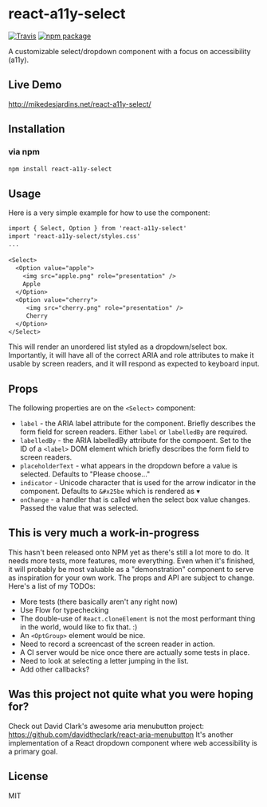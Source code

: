 # react-a11y-select

[![Travis][build-badge]][build]
[![npm package][npm-badge]][npm]

A customizable select/dropdown component with a focus on accessibility (a11y).

## Live Demo
http://mikedesjardins.net/react-a11y-select/

## Installation
### via npm
```
npm install react-a11y-select
```

## Usage
Here is a very simple example for how to use the component:

    import { Select, Option } from 'react-a11y-select'
    import 'react-a11y-select/styles.css'
    ...

    <Select>
      <Option value="apple">
        <img src="apple.png" role="presentation" />
        Apple
      </Option>
      <Option value="cherry">
         <img src="cherry.png" role="presentation" />
         Cherry
      </Option>
    </Select>


This will render an unordered list styled as a dropdown/select box. Importantly, it will have all of the correct ARIA and role attributes to make it usable by screen readers, and it will respond as expected to keyboard input.

## Props
The following properties are on the `<Select>` component:

* `label` - the ARIA label attribute for the component. Briefly describes the form field for screen readers. Either `label` or `labelledBy` are required.
* `labelledBy` - the ARIA labelledBy attribute for the compoent. Set to the ID of a `<label>` DOM element which briefly describes the form field to screen readers.
* `placeholderText` - what appears in the dropdown before a value is selected. Defaults to "Please choose..."
* `indicator` - Unicode character that is used for the arrow indicator in the component. Defaults to `&#x25be` which is rendered as &#x25be;
* `onChange` - a handler that is called when the select box value changes. Passed the value that was selected.

## This is very much a work-in-progress
This hasn't been released onto NPM yet as there's still a lot more to do. It needs more tests, more features, more everything. Even when it's finished, it will probably be most valuable as a "demonstration" component to serve as inspiration for your own work. The props and API are subject to change. Here's a list of my TODOs:

* More tests (there basically aren't any right now)
* Use Flow for typechecking
* The double-use of `React.cloneElement` is not the most performant thing in the world, would like to fix that. :)
* An `<OptGroup>` element would be nice.
* Need to record a screencast of the screen reader in action.
* A CI server would be nice once there are actually some tests in place.
* Need to look at selecting a letter jumping in the list.
* Add other callbacks?

## Was this project not quite what you were hoping for?
Check out David Clark's awesome aria menubutton project: https://github.com/davidtheclark/react-aria-menubutton
It's another implementation of a React dropdown component where web accessibility is a primary goal.

## License
MIT

[build-badge]: https://img.shields.io/travis/user/repo/master.png?style=flat-square
[build]: https://travis-ci.org/user/repo

[npm-badge]: https://img.shields.io/npm/v/react-a11y-select.png?style=flat-square
[npm]: https://www.npmjs.org/package/react-a11y-select

